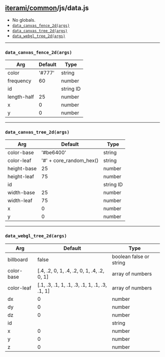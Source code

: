 [iterami/common](https://github.com/iterami/Docs.htm/blob/gh-pages/common/README.md)/js/data.js
-----------------------------------------------------------------------------------------------

* No globals.
* [`data_canvas_fence_2d(args)`](#data_canvas_fence_2dargs)
* [`data_canvas_tree_2d(args)`](#data_canvas_tree_2dargs)
* [`data_webgl_tree_2d(args)`](#data_webgl_tree_2dargs)

---

### `data_canvas_fence_2d(args)`

Arg         | Default | Type
------------|---------|----------
color       | '#777'  | string
frequency   | 60      | number
id          |         | string ID
length-half | 25      | number
x           | 0       | number
y           | 0       | number

---

### `data_canvas_tree_2d(args)`

Arg         | Default                 | Type
------------|-------------------------|----------
color-base  | '#be6400'               | string
color-leaf  | '#' + core_random_hex() | string
height-base | 25                      | number
height-leaf | 75                      | number
id          |                         | string ID
width-base  | 25                      | number
width-leaf  | 75                      | number
x           | 0                       | number
y           | 0                       | number

---

### `data_webgl_tree_2d(args)`

Arg        | Default                                       | Type
-----------|-----------------------------------------------|------------------------
billboard  | false                                         | boolean false or string
color-base | [.4, .2, 0, 1, .4, .2, 0, 1, .4, .2, 0, 1]    | array of numbers
color-leaf | [.1, .3, .1, 1, .1, .3, .1, 1, .1, .3, .1, 1] | array of numbers
dx         | 0                                             | number
dy         | 0                                             | number
dz         | 0                                             | number
id         |                                               | string
x          | 0                                             | number
y          | 0                                             | number
z          | 0                                             | number

